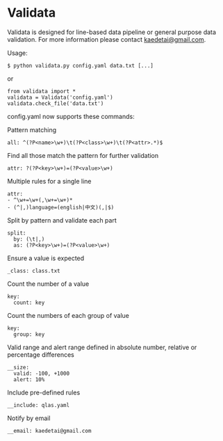 Validata
========
Validata is designed for line-based data pipeline or general purpose data validation.
For more information please contact kaedetai@gmail.com.

Usage:

    $ python validata.py config.yaml data.txt [...]

or

    from validata import *
    validata = Validata('config.yaml')
    validata.check_file('data.txt')

config.yaml now supports these commands:

Pattern matching

    all: ^(?P<name>\w+)\t(?P<class>\w+)\t(?P<attr>.*)$

Find all those match the pattern for further validation

    attr: ?(?P<key>\w+)=(?P<value>\w+)

Multiple rules for a single line

    attr:
    - ^\w+=\w+(,\w+=\w+)*
    - (^|,)language=(english|中文)(,|$)

Split by pattern and validate each part

    split:
      by: (\t|,)
      as: (?P<key>\w+)=(?P<value>\w+)

Ensure a value is expected

    _class: class.txt

Count the number of a value

    key:
      count: key

Count the numbers of each group of value

    key:
      group: key

Valid range and alert range defined in absolute number, relative or percentage differences

    __size:
      valid: -100, +1000
      alert: 10%

Include pre-defined rules

    __include: qlas.yaml

Notify by email

    __email: kaedetai@gmail.com
